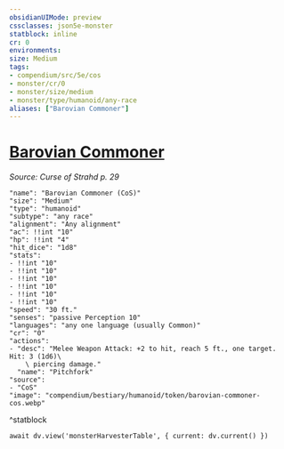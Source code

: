 ```yaml
---
obsidianUIMode: preview
cssclasses: json5e-monster
statblock: inline
cr: 0
environments: 
size: Medium
tags:
- compendium/src/5e/cos
- monster/cr/0
- monster/size/medium
- monster/type/humanoid/any-race
aliases: ["Barovian Commoner"]
---
```

# [Barovian Commoner](compendium\bestiary\humanoid/barovian-commoner-cos.md)
*Source: Curse of Strahd p. 29*

```statblock
"name": "Barovian Commoner (CoS)"
"size": "Medium"
"type": "humanoid"
"subtype": "any race"
"alignment": "Any alignment"
"ac": !!int "10"
"hp": !!int "4"
"hit_dice": "1d8"
"stats":
- !!int "10"
- !!int "10"
- !!int "10"
- !!int "10"
- !!int "10"
- !!int "10"
"speed": "30 ft."
"senses": "passive Perception 10"
"languages": "any one language (usually Common)"
"cr": "0"
"actions":
- "desc": "Melee Weapon Attack: +2 to hit, reach 5 ft., one target. Hit: 3 (1d6)\
    \ piercing damage."
  "name": "Pitchfork"
"source":
- "CoS"
"image": "compendium/bestiary/humanoid/token/barovian-commoner-cos.webp"
```
^statblock

```dataviewjs
await dv.view('monsterHarvesterTable', { current: dv.current() })
```